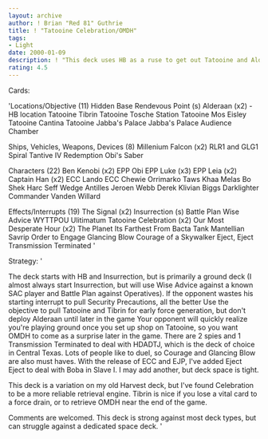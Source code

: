 ```yaml
---
layout: archive
author: ! Brian "Red 81" Guthrie
title: ! "Tatooine Celebration/OMDH"
tags:
- Light
date: 2000-01-09
description: ! "This deck uses HB as a ruse to get out Tatooine and Alderaan for late game OMDH retrieval.Tatooine Celebration is a natural extension of this strategy.It is primarily a ground battle deck, but can hold its own in space (it just needs to hold on to 1-2"
rating: 4.5
---
```

Cards: 

'Locations/Objective (11)
Hidden Base
Rendevous Point (s)
Alderaan (x2) - HB location
Tatooine
Tibrin
Tatooine Tosche Station
Tatooine Mos Eisley
Tatooine Cantina
Tatooine Jabba's Palace
Jabba's Palace Audience Chamber

Ships, Vehicles, Weapons, Devices (8)
Millenium Falcon (x2)
RLR1 and GLG1
Spiral
Tantive IV
Redemption
Obi's Saber

Characters (22)
Ben Kenobi (x2)
EPP Obi
EPP Luke (x3)
EPP Leia (x2)
Captain Han (x2)
ECC Lando
ECC Chewie
Orrimarko
Taws Khaa
Melas
Bo Shek
Harc Seff
Wedge Antilles
Jeroen Webb
Derek Klivian
Biggs Darklighter
Commander Vanden Willard

Effects/Interrupts (19)
The Signal (x2)
Insurrection (s)
Battle Plan
Wise Advice
WYTTPOU
Ulitimatum
Tatooine Celebration (x2)
Our Most Desperate Hour (x2)
The Planet Its Farthest From
Bacta Tank
Mantellian Savrip
Order to Engage
Glancing Blow
Courage of a Skywalker
Eject, Eject
Transmission Terminated '

Strategy: '

The deck starts with HB and Insurrection, but is primarily a ground deck (I almost always start Insurrection, but will use Wise Advice against a known SAC player and Battle Plan against Operatives).  If the opponent wastes his starting interrupt to pull Security Precautions, all the better
Use the objective to pull Tatooine and Tibrin for early force generation, but don't deploy Alderaan until later in the game  Your opponent will quickly realize you're playing ground once you set up shop on Tatooine, so you want OMDH to come as a surprise later in the game.
There are 2 spies and 1 Transmission Terminated to deal with HDADTJ, which is the deck of choice in Central Texas.  Lots of people like to duel, so Courage and Glancing Blow are also must haves.  With the release of ECC and EJP, I've added Eject Eject to deal with Boba in Slave I.  I may add another, but deck space is tight.

This deck is a variation on my old Harvest deck, but I've found Celebration to be a more reliable retrieval engine.  Tibrin is nice if you lose a vital card to a force drain, or to retrieve OMDH near the end of the game.

Comments are welcomed.	This deck is strong against most deck types, but can struggle against a dedicated space deck. '
